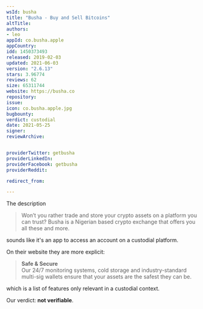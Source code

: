 ```yaml
---
wsId: busha
title: "Busha - Buy and Sell Bitcoins"
altTitle: 
authors:
- leo
appId: co.busha.apple
appCountry: 
idd: 1450373493
released: 2019-02-03
updated: 2021-06-03
version: "2.6.13"
stars: 3.96774
reviews: 62
size: 65311744
website: https://busha.co
repository: 
issue: 
icon: co.busha.apple.jpg
bugbounty: 
verdict: custodial
date: 2021-05-25
signer: 
reviewArchive:


providerTwitter: getbusha
providerLinkedIn: 
providerFacebook: getbusha
providerReddit: 

redirect_from:

---
```


The description

> Won’t you rather trade and store your crypto assets on a platform you can
  trust? Busha is a Nigerian based crypto exchange that offers you all these and
  more.

sounds like it's an app to access an account on a custodial platform.

On their website they are more explicit:

> **Safe & Secure**<br>
  Our 24/7 monitoring systems, cold storage and industry-standard multi-sig
  wallets ensure that your assets are the safest they can be.

which is a list of features only relevant in a custodial context.

Our verdict: **not verifiable**.
